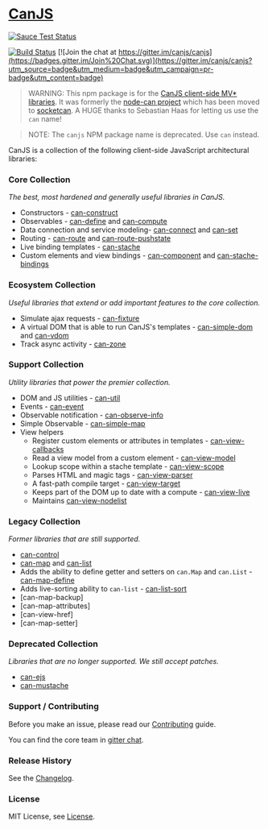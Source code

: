 # [CanJS](https://canjs.com/)
 
 [![Sauce Test Status](https://saucelabs.com/browser-matrix/canjs.svg)](https://saucelabs.com/u/canjs)

[![Build Status](https://travis-ci.org/canjs/canjs.png?branch=master)](https://travis-ci.org/canjs/canjs)
[![Join the chat at https://gitter.im/canjs/canjs](https://badges.gitter.im/Join%20Chat.svg)](https://gitter.im/canjs/canjs?utm_source=badge&utm_medium=badge&utm_campaign=pr-badge&utm_content=badge)

> WARNING: This npm package is for the [CanJS client-side MV* libraries](http://canjs.com). It was formerly
the [node-can project](https://github.com/sebi2k1/node-can) which has been moved 
to [socketcan](https://www.npmjs.com/package/socketcan). A HUGE thanks to Sebastian Haas for 
letting us use the `can` name!

> NOTE: The `canjs` NPM package name is deprecated. Use `can` instead.

CanJS is a collection of the following client-side JavaScript architectural libraries:

### Core Collection

_The best, most hardened and generally useful libraries in CanJS._

- Constructors - [can-construct](/canjs/can-construct)
- Observables - [can-define](/canjs/can-define) and [can-compute](/canjs/can-compute)
- Data connection and service modeling- [can-connect](/canjs/can-connect) and [can-set](/canjs/can-set)
- Routing - [can-route](/canjs/can-route) and [can-route-pushstate](/canjs/can-route-pushstate)
- Live binding templates - [can-stache](/canjs/can-stache)
- Custom elements and view bindings - [can-component](/canjs/can-component) and [can-stache-bindings](can-stache-bindings)

### Ecosystem Collection

_Useful libraries that extend or add important features to the core collection._

- Simulate ajax requests - [can-fixture](/canjs/can-fixture)
- A virtual DOM that is able to run CanJS's templates - [can-simple-dom](/canjs/can-simple-dom) and [can-vdom](/canjs/can-vdom)
- Track async activity - [can-zone](/canjs/can-zone)


### Support Collection

_Utility libraries that power the premier collection._

- DOM and JS utilities - [can-util](/canjs/can-util)
- Events - [can-event](/canjs/can-event)
- Observable notification - [can-observe-info](/canjs/can-observe-info)
- Simple Observable - [can-simple-map](/canjs/can-simple-map)
- View helpers
  - Register custom elements or attributes in templates - [can-view-callbacks](/canjs/can-view-callbacks)
  - Read a view model from a custom element - [can-view-model](/canjs/can-view-model)
  - Lookup scope within a stache template - [can-view-scope](/canjs/can-view-scope)
  - Parses HTML and magic tags - [can-view-parser](/canjs/can-view-parser)
  - A fast-path compile target - [can-view-target](/canjs/can-view-target)
  - Keeps part of the DOM up to date with a compute - [can-view-live](/canjs/can-view-live)
  - Maintains [can-view-nodelist](/canjs/can-view-nodelist)

### Legacy Collection

_Former libraries that are still supported._

- [can-control](/canjs/can-control)
- [can-map](/canjs/can-map) and [can-list](/canjs/can-list)
- Adds the ability to define getter and setters on `can.Map` and `can.List` - [can-map-define](/canjs/can-map-define)
- Adds live-sorting ability to `can-list` - [can-list-sort](/canjs/can-list-sort)
- [can-map-backup]
- [can-map-attributes]
- [can-view-href]
- [can-map-setter]

### Deprecated Collection

_Libraries that are no longer supported. We still accept patches._

- [can-ejs](/canjs/can-ejs)
- [can-mustache](/canjs/can-mustache)

### Support / Contributing
Before you make an issue, please read our [Contributing](contributing.md) guide.

You can find the core team in [gitter chat](https://gitter.im/canjs/canjs).

### Release History
See the [Changelog](changelog.md).

### License
MIT License, see [License](license.md).
